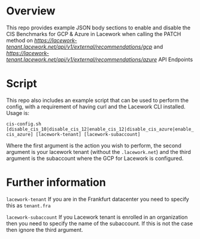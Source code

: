# Overview

This repo provides example JSON body sections to enable and disable the CIS Benchmarks for GCP & Azure in Lacework when calling the PATCH method on *https://lacework-tenant.lacework.net/api/v1/external/recommendations/gcp* and *https://lacework-tenant.lacework.net/api/v1/external/recommendations/azure* API Endpoints

# Script
This repo also includes an example script that can be used to perform the config, with a requirement of having curl and the Lacework CLI installed.  Usage is:

`cis-config.sh [disable_cis_10|disable_cis_12|enable_cis_12|disable_cis_azure|enable_cis_azure] [lacework-tenant] [lacework-subaccount]`

Where the first argument is the action you wish to perform, the second argument is your lacework tenant (without the `.lacework.net`) and the third argument is the subaccount where the GCP for Lacework is configured.

# Further information

`lacework-tenant` If you are in the Frankfurt datacenter you need to specify this as `tenant.fra`

`lacework-subaccount` If you Lacework tenant is enrolled in an organization then you need to specify the name of the subaccount. If this is not the case then ignore the third argument.
